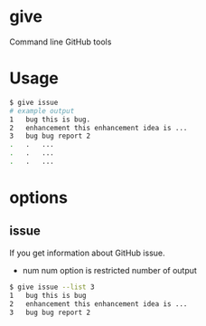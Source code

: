 # give
Command line GitHub tools

# Usage

``` sh
$ give issue
# example output
1   bug this is bug.
2   enhancement this enhancement idea is ...
3   bug bug report 2
.   .   ...
.   .   ...
.   .   ...
```

# options
## issue
If you get information about GitHub issue.

- num
num option is restricted number of output

``` sh
$ give issue --list 3
1   bug this is bug
2   enhancement this enhancement idea is ...
3   bug bug report 2

